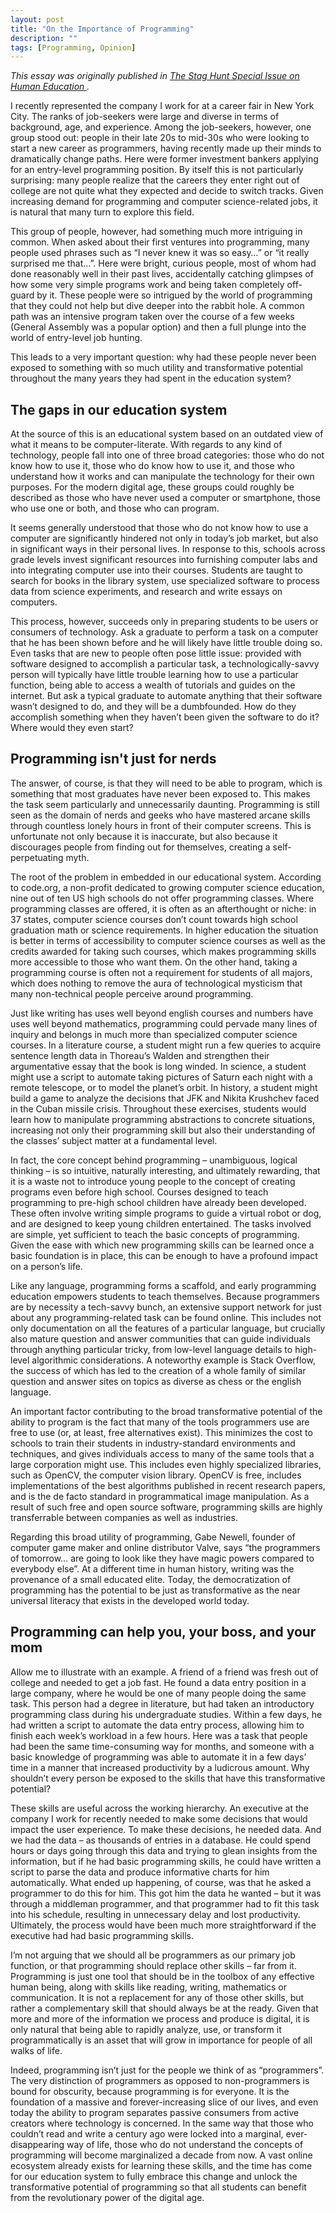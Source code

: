```yaml
---
layout: post
title: "On the Importance of Programming"
description: ""
tags: [Programming, Opinion]
---
```


*This essay was originally published in
<a href="http://staghuntenterprises.com/human-education/"
   target="_blank" title="Stag Hunt Special Issue on Human Education">
   The Stag Hunt Special Issue on Human Education
</a>.*

I recently represented the company I work for at a career fair in New York City. The ranks of job-seekers were large and diverse in terms of background, age, and experience. Among the job-seekers, however, one group stood out: people in their late 20s to mid-30s who were looking to start a new career as programmers, having recently made up their minds to dramatically change paths. Here were former investment bankers applying for an entry-level programming position. By itself this is not particularly surprising: many people realize that the careers they enter right out of college are not quite what they expected and decide to switch tracks. Given increasing demand for programming and computer science-related jobs, it is natural that many turn to explore this field.

This group of people, however, had something much more intriguing in common. When asked about their first ventures into programming, many people used phrases such as “I never knew it was so easy…” or “it really surprised me that…”. Here were bright, curious people, most of whom had done reasonably well in their past lives, accidentally catching glimpses of how some very simple programs work and being taken completely off-guard by it. These people were so intrigued by the world of programming that they could not help but dive deeper into the rabbit hole. A common path was an intensive program taken over the course of a few weeks (General Assembly was a popular option) and then a full plunge into the world of entry-level job hunting.

This leads to a very important question: why had these people never been exposed to something with so much utility and transformative potential throughout the many years they had spent in the education system?

<!--more-->


## The gaps in our education system

At the source of this is an educational system based on an outdated view of what it means to be computer-literate. With regards to any kind of technology, people fall into one of three broad categories: those who do not know how to use it, those who do know how to use it, and those who understand how it works and can manipulate the technology for their own purposes. For the modern digital age, these groups could roughly be described as those who have never used a computer or smartphone, those who use one or both, and those who can program.

It seems generally understood that those who do not know how to use a computer are significantly hindered not only in today’s job market, but also in significant ways in their personal lives. In response to this, schools across grade levels invest significant resources into furnishing computer labs and into integrating computer use into their courses. Students are taught to search for books in the library system, use specialized software to process data from science experiments, and research and write essays on computers.

This process, however, succeeds only in preparing students to be users or consumers of technology. Ask a graduate to perform a task on a computer that he has been shown before and he will likely have little trouble doing so. Even tasks that are new to people often pose little issue: provided with software designed to accomplish a particular task, a technologically-savvy person will typically have little trouble learning how to use a particular function, being able to access a wealth of tutorials and guides on the internet. But ask a typical graduate to automate anything that their software wasn’t designed to do, and they will be a dumbfounded. How do they accomplish something when they haven’t been given the software to do it? Where would they even start?


## Programming isn't just for nerds

The answer, of course, is that they will need to be able to program, which is something that most graduates have never been exposed to. This makes the task seem particularly and unnecessarily daunting. Programming is still seen as the domain of nerds and geeks who have mastered arcane skills through countless lonely hours in front of their computer screens. This is unfortunate not only because it is inaccurate, but also because it discourages people from finding out for themselves, creating a self-perpetuating myth.

The root of the problem in embedded in our educational system. According to code.org, a non-profit dedicated to growing computer science education, nine out of ten US high schools do not offer programming classes. Where programming classes are offered, it is often as an afterthought or niche: in 37 states, computer science courses don’t count towards high school graduation math or science requirements. In higher education the situation is better in terms of accessibility to computer science courses as well as the credits awarded for taking such courses, which makes programming skills more accessible to those who want them. On the other hand, taking a programming course is often not a requirement for students of all majors, which does nothing to remove the aura of technological mysticism that many non-technical people perceive around programming.

Just like writing has uses well beyond english courses and numbers have uses well beyond mathematics, programming could pervade many lines of inquiry and belongs in much more than specialized computer science courses.  In a literature course, a student might run a few queries to acquire sentence length data in Thoreau’s Walden and strengthen their argumentative essay that the book is long winded.  In science, a student might use a script to automate taking pictures of Saturn each night with a remote telescope, or to model the planet’s orbit.  In history, a student might build a game to analyze the decisions that JFK and Nikita Krushchev faced in the Cuban missile crisis.  Throughout these exercises, students would learn how to manipulate programming abstractions to concrete situations, increasing not only their programming skill but also their understanding of the classes’ subject matter at a fundamental level.

In fact, the core concept behind programming – unambiguous, logical thinking – is so intuitive, naturally interesting, and ultimately rewarding, that it is a waste not to introduce young people to the concept of creating programs even before high school.  Courses designed to teach programming to pre-high school children have already been developed. These often involve writing simple programs to guide a virtual robot or dog, and are designed to keep young children entertained. The tasks involved are simple, yet sufficient to teach the basic concepts of programming. Given the ease with which new programming skills can be learned once a basic foundation is in place, this can be enough to have a profound impact on a person’s life.  

Like any language, programming forms a scaffold, and early programming education empowers students to teach themselves.  Because programmers are by necessity a tech-savvy bunch, an extensive support network for just about any programming-related task can be found online.  This includes not only documentation on all the features of a particular language, but crucially also mature question and answer communities that can guide individuals through anything particular tricky, from low-level language details to high-level algorithmic considerations. A noteworthy example is Stack Overflow, the success of which has led to the creation of a whole family of similar question and answer sites on topics as diverse as chess or the english language.  

An important factor contributing to the broad transformative potential of the ability to program is the fact that many of the tools programmers use are free to use (or, at least, free alternatives exist). This minimizes the cost to schools to train their students in industry-standard environments and techniques, and gives individuals access to many of the same tools that a large corporation might use. This includes even highly specialized libraries, such as OpenCV, the computer vision library. OpenCV is free, includes implementations of the best algorithms published in recent research papers, and is the de facto standard in programmatical image manipulation. As a result of such free and open source software, programming skills are highly transferrable between companies as well as industries.

Regarding this broad utility of programming, Gabe Newell, founder of computer game maker and online distributor Valve, says “the programmers of tomorrow… are going to look like they have magic powers compared to everybody else”.  At a different time in human history, writing was the provenance of a small educated elite. Today, the democratization of programming has the potential to be just as transformative as the near universal literacy that exists in the developed world today.


## Programming can help you, your boss, and your mom

Allow me to illustrate with an example. A friend of a friend was fresh out of college and needed to get a job fast. He found a data entry position in a large company, where he would be one of many people doing the same task. This person had a degree in literature, but had taken an introductory programming class during his undergraduate studies. Within a few days, he had written a script to automate the data entry process, allowing him to finish each week’s workload in a few hours. Here was a task that people had been the same time-consuming way for months, and someone with a basic knowledge of programming was able to automate it in a few days’ time in a manner that increased productivity by a ludicrous amount. Why shouldn’t every person be exposed to the skills that have this transformative potential?

These skills are useful across the working hierarchy. An executive at the company I work for recently needed to make some decisions that would impact the user experience. To make these decisions, he needed data. And we had the data – as thousands of entries in a database. He could spend hours or days going through this data and trying to glean insights from the information, but if he had basic programming skills, he could have written a script to parse the data and produce informative charts for him automatically. What ended up happening, of course, was that he asked a programmer to do this for him. This got him the data he wanted – but it was through a middleman programmer, and that programmer had to fit this task into his schedule, resulting in unnecessary delay and lost productivity. Ultimately, the process would have been much more straightforward if the executive had had basic programming skills.

I’m not arguing that we should all be programmers as our primary job function, or that programming should replace other skills – far from it. Programming is just one tool that should be in the toolbox of any effective human being, along with skills like reading, writing, mathematics or communication. It is not a replacement for any of those other skills, but rather a complementary skill that should always be at the ready. Given that more and more of the information we process and produce is digital, it is only natural that being able to rapidly analyze, use, or transform it programmatically is an asset that will grow in importance for people of all walks of life.

Indeed, programming isn’t just for the people we think of as “programmers”. The very distinction of programmers as opposed to non-programmers is bound for obscurity, because programming is for everyone. It is the foundation of a massive and forever-increasing slice of our lives, and even today the ability to program separates passive consumers from active creators where technology is concerned.  In the same way that those who couldn’t read and write a century ago were locked into a marginal, ever-disappearing way of life, those who do not understand the concepts of programming will become marginalized a decade from now. A vast online ecosystem already exists for learning these skills, and the time has come for our education system to fully embrace this change and unlock the transformative potential of programming so that all students can benefit from the revolutionary power of the digital age.